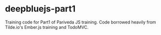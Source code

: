 deepbluejs-part1
================

Training code for Part1 of Pariveda JS training. Code borrowed heavily from Tilde.io's Ember.js training and TodoMVC.
